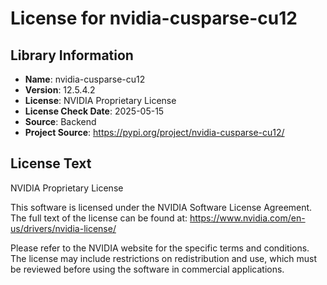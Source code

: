 # License for nvidia-cusparse-cu12

## Library Information
- **Name**: nvidia-cusparse-cu12
- **Version**: 12.5.4.2
- **License**: NVIDIA Proprietary License
- **License Check Date**: 2025-05-15
- **Source**: Backend
- **Project Source**: https://pypi.org/project/nvidia-cusparse-cu12/

## License Text
NVIDIA Proprietary License

This software is licensed under the NVIDIA Software License Agreement.
The full text of the license can be found at:
https://www.nvidia.com/en-us/drivers/nvidia-license/

Please refer to the NVIDIA website for the specific terms and conditions. The license may include restrictions on redistribution and use, which must be reviewed before using the software in commercial applications.
